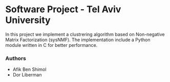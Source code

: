 # Software Project - Tel Aviv University

In this project we implement a clustrering algorithm based on Non-negative Matrix Factorization (sysNMF). The implementation include a Python module written in C for better performance.

### Authors
- Afik Ben Shimol
- Dor Liberman